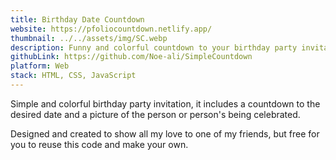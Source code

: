```yaml
---
title: Birthday Date Countdown
website: https://pfoliocountdown.netlify.app/
thumbnail: ../../assets/img/SC.webp
description: Funny and colorful countdown to your birthday party invitation
githubLink: https://github.com/Noe-ali/SimpleCountdown
platform: Web
stack: HTML, CSS, JavaScript
---
```


Simple and colorful birthday party invitation, it includes a countdown to the desired date and a picture of the person or person's being celebrated.  


Designed and created to show all my love to one of my friends, but free for you to reuse this code and make your own.


